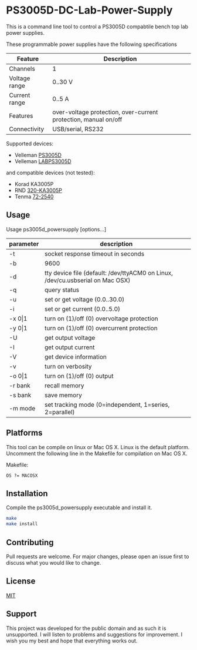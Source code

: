 # PS3005D-DC-Lab-Power-Supply
This is a command line tool to control a PS3005D compabtile bench top lab power supplies.

These programmable power supplies have the following specifications

| Feature | Description |
|-----|--------|
| Channels | 1
| Voltage range | 0..30 V
| Current range | 0..5 A
| Features | over-voltage protection, over-current protection, manual on/off
| Connectivity | USB/serial, RS232

Supported devices:

* Velleman [PS3005D](https://www.velleman.eu/products/view?id=409798) 
* Velleman [LABPS3005D](https://www.velleman.eu/products/view?id=417862)

and compatible devices (not tested):

* Korad KA3005P
* RND [320-KA3005P](https://www.distrelec.de/en/bench-top-power-supply-30-programmable-rnd-lab-rnd-320-ka3005p/p/30061864)
* Tenma [72-2540](http://uk.farnell.com/tenma/72-2540/power-supply-1ch-30v-5a-prog/dp/2445412)

## Usage

Usage ps3005d_powersupply [options...]

| parameter | description
| ------------ | ------------------|
| -t <timeout>      | socket response timeout in seconds
| -b <baudrate>     | 9600|19200 (default=19200)
| -d <device>       | tty device file (default: /dev/ttyACM0 on Linux, /dev/cu.usbserial on Mac OSX)
 | -q              | query status
| -u <voltage>      | set or get voltage (0.0..30.0)
| -i <current>      | set or get current (0.0..5.0)
| -x 0\|1          | turn on (1)/off (0) overvoltage protection
| -y 0\|1          | turn on (1)/off (0) overcurrent protection
| -U              | get output voltage
| -I              | get output current
| -V              | get device information
| -v              | turn on verbosity
| -o 0\|1          | turn on (1)/off (0) output
| -r bank         | recall memory
| -s bank         | save memory
| -m mode        | set tracking mode (0=independent, 1=series, 2=parallel)

## Platforms
This tool can be compile on linux or Mac OS X.
Linux is the default platform. Uncomment the following line in the Makefile for compilation on Mac OS X.

Makefile:
```
OS ?= MACOSX
```

## Installation
Compile the ps3005d_powersupply executable and install it.

```bash
make
make install
```

## Contributing
Pull requests are welcome. For major changes, please open an issue first to discuss what you would like to change.

## License
[MIT](https://choosealicense.com/licenses/mit/)
    
## Support
This project was developed for the public domain and as such it is unsupported. I will listen to problems and suggestions for improvement. I wish you my best and hope that everything works out.
